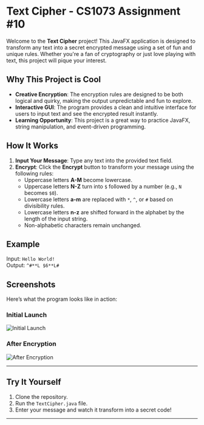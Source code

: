 # Text Cipher - CS1073 Assignment #10

Welcome to the **Text Cipher** project! This JavaFX application is designed to transform any text into a secret encrypted message using a set of fun and unique rules. Whether you're a fan of cryptography or just love playing with text, this project will pique your interest.

## Why This Project is Cool
- **Creative Encryption**: The encryption rules are designed to be both logical and quirky, making the output unpredictable and fun to explore.
- **Interactive GUI**: The program provides a clean and intuitive interface for users to input text and see the encrypted result instantly.
- **Learning Opportunity**: This project is a great way to practice JavaFX, string manipulation, and event-driven programming.

## How It Works
1. **Input Your Message**: Type any text into the provided text field.
2. **Encrypt**: Click the **Encrypt** button to transform your message using the following rules:
   - Uppercase letters **A-M** become lowercase.
   - Uppercase letters **N-Z** turn into `$` followed by a number (e.g., `N` becomes `$0`).
   - Lowercase letters **a-m** are replaced with `*`, `^`, or `#` based on divisibility rules.
   - Lowercase letters **n-z** are shifted forward in the alphabet by the length of the input string.
   - Non-alphabetic characters remain unchanged.

## Example
Input: `Hello World!`  
Output: `^#**L $6**L#`

## Screenshots
Here’s what the program looks like in action:

### Initial Launch
![Initial Launch](https://github.com/your-username/BlackJack_Game/raw/main/textcipher_initial.png)

### After Encryption
![After Encryption](https://github.com/your-username/BlackJack_Game/raw/main/textcipher_encrypted.png)

---

## Try It Yourself
1. Clone the repository.
2. Run the `TextCipher.java` file.
3. Enter your message and watch it transform into a secret code!

---
